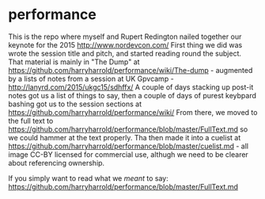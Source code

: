 performance
===========
This is the repo where myself and Rupert Redington nailed together our keynote for the 2015 http://www.nordevcon.com/ 
First thing we did was wrote the session title and pitch, and started reading round the subject. That material is mainly in "The Dump" at https://github.com/harryharrold/performance/wiki/The-dump - augmented by a lists of notes from a session at UK Gpvcamp - http://lanyrd.com/2015/ukgc15/sdhffx/ A couple of days stacking up post-it notes got us a list of things to say, then a couple of days of purest keybpard bashing got us to the session sections at https://github.com/harryharrold/performance/wiki/ From there, we moved to the full text to https://github.com/harryharrold/performance/blob/master/FullText.md so we could hammer at the text properly. Tha then made it into a cuelist at https://github.com/harryharrold/performance/blob/master/cuelist.md - all image CC-BY licensed for commercial use, althugh we need to be clearer about referencing ownership.

If you simply want to read what we _meant_ to say: https://github.com/harryharrold/performance/blob/master/FullText.md

